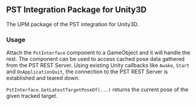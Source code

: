 ## PST Integration Package for Unity3D

The UPM package of the PST integration for Unity3D.

### Usage

Attach the `PstInterface` component to a GameObject and it will handle the rest. The component can be used to access cached pose data gathered from the PST REST Server. Using existing Unity callbacks like `Awake`, `Start` and `OnApplicationQuit`, the connection to the PST REST Server is established and teared down.

`PstInterface.GetLatestTargetPoseOf(...)` returns the current pose of the given tracked target.